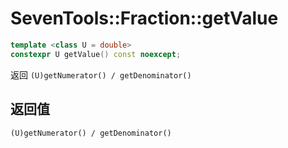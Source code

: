# SevenTools::Fraction::getValue

```cpp
template <class U = double>
constexpr U getValue() const noexcept;
```

返回 `(U)getNumerator() / getDenominator()`

## 返回值

`(U)getNumerator() / getDenominator()`